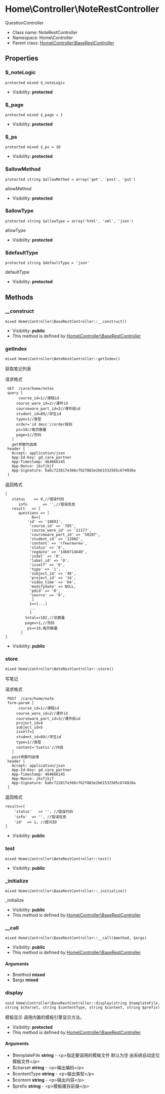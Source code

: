 Home\Controller\NoteRestController
===============

QuestionController




* Class name: NoteRestController
* Namespace: Home\Controller
* Parent class: [Home\Controller\BaseRestController](Home-Controller-BaseRestController.md)





Properties
----------


### $_noteLogic

    protected mixed $_noteLogic





* Visibility: **protected**


### $_page

    protected mixed $_page = 1





* Visibility: **protected**


### $_ps

    protected mixed $_ps = 10





* Visibility: **protected**


### $allowMethod

    protected string $allowMethod = array('get', 'post', 'put')

allowMethod



* Visibility: **protected**


### $allowType

    protected string $allowType = array('html', 'xml', 'json')

allowType



* Visibility: **protected**


### $defaultType

    protected string $defaultType = 'json'

defaultType



* Visibility: **protected**


Methods
-------


### __construct

    mixed Home\Controller\BaseRestController::__construct()





* Visibility: **public**
* This method is defined by [Home\Controller\BaseRestController](Home-Controller-BaseRestController.md)




### getIndex

    mixed Home\Controller\NoteRestController::getIndex()

获取笔记列表

请求格式
```
 GET  /care/home/notes
 query [
      course_id=1//课程id
     course_ware_id=2//课件id
     courseware_part_id=3//课件段id
     student_id=89//学生id
     type=1//类型
     order='id desc'//order规则
     ps=10//每页数量
     page=1//页码
   ]
   get参数均选填
 header [
   Accept: application/json
   App-Id-Key: gd_care_partner
   App-Timestamp: 464666145
   App-Nonce: jksfjkjf
   App-Signature: babc722817e366cf62f883e2b61532505c674920a
 ]
```
返回格式
```
[
   status    => 0,//错误代码
      info       => '',//错误信息
   result   => [
      questions => [
            0=>[
          'id' => '10891',
           'course_id' => '785',
           'course_ware_id' => '11177',
           'courseware_part_id' => '58287',
           'student_id' => '12002',
           'content' => 'rfewrewrew',
           'status' => '0',
           'regdate' => '1460714640',
           'isdel' => '0',
           'label_id' => '0',
           'isself' => '0',
           'type' => '1',
           'subject_id' => '48',
           'project_id' => '14',
           'video_time' => '64',
           'modifydate' => NULL,
           'pdid' => '0',
           'source' => '0',
            ]
           1=>[...]
           ...
           ]
         total=>102,//总数量
         page=>1,//页码
          ps=>10,每页数量
       ]
]
```

* Visibility: **public**




### store

    mixed Home\Controller\NoteRestController::store()

写笔记

请求格式
```
 POST  /care/home/note
 form-param [
      course_id=1//课程id
     course_ware_id=2//课件id
     courseware_part_id=3//课件段id
     project_id=4
     subject_id=5
     isself=1
     student_id=89//学生id
     type=1//类型
     content='tsetss'//内容
   ]
   post参数均选填
 header [
   Accept: application/json
   App-Id-Key: gd_care_partner
   App-Timestamp: 464666145
   App-Nonce: jksfjkjf
   App-Signature: babc722817e366cf62f883e2b61532505c674920a
 ]
```
返回格式
```
result=>[
    'status'   => '', //错误代码
    'info'  => '', //错误信息
    'id'  => 1, //提问ID
]
```

* Visibility: **public**




### test

    mixed Home\Controller\NoteRestController::test()





* Visibility: **public**




### _initialize

    mixed Home\Controller\BaseRestController::_initialize()

_initialize



* Visibility: **public**
* This method is defined by [Home\Controller\BaseRestController](Home-Controller-BaseRestController.md)




### __call

    mixed Home\Controller\BaseRestController::__call($method, $args)





* Visibility: **public**
* This method is defined by [Home\Controller\BaseRestController](Home-Controller-BaseRestController.md)


#### Arguments
* $method **mixed**
* $args **mixed**



### display

    void Home\Controller\BaseRestController::display(string $templateFile, string $charset, string $contentType, string $content, string $prefix)

模板显示 调用内置的模板引擎显示方法，



* Visibility: **protected**
* This method is defined by [Home\Controller\BaseRestController](Home-Controller-BaseRestController.md)


#### Arguments
* $templateFile **string** - &lt;p&gt;指定要调用的模板文件
默认为空 由系统自动定位模板文件&lt;/p&gt;
* $charset **string** - &lt;p&gt;输出编码&lt;/p&gt;
* $contentType **string** - &lt;p&gt;输出类型&lt;/p&gt;
* $content **string** - &lt;p&gt;输出内容&lt;/p&gt;
* $prefix **string** - &lt;p&gt;模板缓存前缀&lt;/p&gt;


